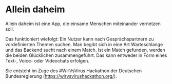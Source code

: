 # Allein daheim

Allein daheim ist eine App, die einsame Menschen miteinander vernetzen soll.

Das funktioniert wiefolgt: Ein Nutzer kann nach Gesprächspartnern zu vordefinierten Themen suchen.
Man begibt sich in eine Art Warteschlange und das Backend sucht nach einem Match.
Ist ein Match gefunden, werden die beiden Glücklichen zusammengeführt.
Das kann entweder in Form eines Text-, Voice- oder Videochats erfolgen.

Sie entsteht im Zuge des #WirVsVirus Hackathon der Deutschen Bundesregierung (https://wirvsvirushackathon.org/).
